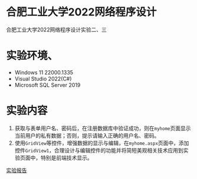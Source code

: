 # 合肥工业大学2022网络程序设计

合肥工业大学2022网络程序设计实验二、三

# 实验环境、

- Windows 11 22000.1335
- Visual Studio 2022(C#)
- Microsoft SQL Server 2019

# 实验内容

1. 获取与表单用户名、密码后，在注册数据库中验证成功，则在`myhome`页面显示当前用户的私有数据；否则，提示请输入正确的用户名、密码。
2. 使用`GridView`等控件，增强数据的显示与编辑，在`myhome.aspx`页面中，添加控件`GridView1`，合理设计与编辑控件的功能并将简短美观相关技术应用到实验页面中，特别是前端技术显示。

[实验报告](https://github.com/Qiming01/Asp.net_Netschool/blob/main/实验二三.md)

